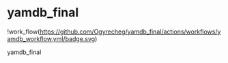# yamdb_final

!work_flow(https://github.com/Ogyrecheg/yamdb_final/actions/workflows/yamdb_workflow.yml/badge.svg)

yamdb_final
